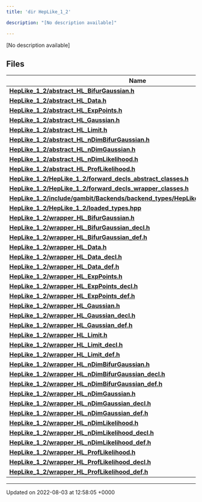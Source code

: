 ```yaml
---
title: 'dir HepLike_1_2'

description: "[No description available]"

---
```







[No description available]

## Files

| Name           |
| -------------- |
| **[HepLike_1_2/abstract_HL_BifurGaussian.h](/documentation/code/darkbit/files/abstract__hl__bifurgaussian_8h/#file-abstract-hl-bifurgaussian.h)**  |
| **[HepLike_1_2/abstract_HL_Data.h](/documentation/code/darkbit/files/abstract__hl__data_8h/#file-abstract-hl-data.h)**  |
| **[HepLike_1_2/abstract_HL_ExpPoints.h](/documentation/code/darkbit/files/abstract__hl__exppoints_8h/#file-abstract-hl-exppoints.h)**  |
| **[HepLike_1_2/abstract_HL_Gaussian.h](/documentation/code/darkbit/files/abstract__hl__gaussian_8h/#file-abstract-hl-gaussian.h)**  |
| **[HepLike_1_2/abstract_HL_Limit.h](/documentation/code/darkbit/files/abstract__hl__limit_8h/#file-abstract-hl-limit.h)**  |
| **[HepLike_1_2/abstract_HL_nDimBifurGaussian.h](/documentation/code/darkbit/files/abstract__hl__ndimbifurgaussian_8h/#file-abstract-hl-ndimbifurgaussian.h)**  |
| **[HepLike_1_2/abstract_HL_nDimGaussian.h](/documentation/code/darkbit/files/abstract__hl__ndimgaussian_8h/#file-abstract-hl-ndimgaussian.h)**  |
| **[HepLike_1_2/abstract_HL_nDimLikelihood.h](/documentation/code/darkbit/files/abstract__hl__ndimlikelihood_8h/#file-abstract-hl-ndimlikelihood.h)**  |
| **[HepLike_1_2/abstract_HL_ProfLikelihood.h](/documentation/code/darkbit/files/abstract__hl__proflikelihood_8h/#file-abstract-hl-proflikelihood.h)**  |
| **[HepLike_1_2/HepLike_1_2/forward_decls_abstract_classes.h](/documentation/code/darkbit/files/heplike__1__2_2forward__decls__abstract__classes_8h/#file-heplike-1-2/forward-decls-abstract-classes.h)**  |
| **[HepLike_1_2/HepLike_1_2/forward_decls_wrapper_classes.h](/documentation/code/darkbit/files/heplike__1__2_2forward__decls__wrapper__classes_8h/#file-heplike-1-2/forward-decls-wrapper-classes.h)**  |
| **[HepLike_1_2/include/gambit/Backends/backend_types/HepLike_1_2/identification.hpp](/documentation/code/darkbit/files/include_2gambit_2backends_2backend__types_2heplike__1__2_2identification_8hpp/#file-include/gambit/backends/backend-types/heplike-1-2/identification.hpp)**  |
| **[HepLike_1_2/HepLike_1_2/loaded_types.hpp](/documentation/code/darkbit/files/heplike__1__2_2loaded__types_8hpp/#file-heplike-1-2/loaded-types.hpp)**  |
| **[HepLike_1_2/wrapper_HL_BifurGaussian.h](/documentation/code/darkbit/files/wrapper__hl__bifurgaussian_8h/#file-wrapper-hl-bifurgaussian.h)**  |
| **[HepLike_1_2/wrapper_HL_BifurGaussian_decl.h](/documentation/code/darkbit/files/wrapper__hl__bifurgaussian__decl_8h/#file-wrapper-hl-bifurgaussian-decl.h)**  |
| **[HepLike_1_2/wrapper_HL_BifurGaussian_def.h](/documentation/code/darkbit/files/wrapper__hl__bifurgaussian__def_8h/#file-wrapper-hl-bifurgaussian-def.h)**  |
| **[HepLike_1_2/wrapper_HL_Data.h](/documentation/code/darkbit/files/wrapper__hl__data_8h/#file-wrapper-hl-data.h)**  |
| **[HepLike_1_2/wrapper_HL_Data_decl.h](/documentation/code/darkbit/files/wrapper__hl__data__decl_8h/#file-wrapper-hl-data-decl.h)**  |
| **[HepLike_1_2/wrapper_HL_Data_def.h](/documentation/code/darkbit/files/wrapper__hl__data__def_8h/#file-wrapper-hl-data-def.h)**  |
| **[HepLike_1_2/wrapper_HL_ExpPoints.h](/documentation/code/darkbit/files/wrapper__hl__exppoints_8h/#file-wrapper-hl-exppoints.h)**  |
| **[HepLike_1_2/wrapper_HL_ExpPoints_decl.h](/documentation/code/darkbit/files/wrapper__hl__exppoints__decl_8h/#file-wrapper-hl-exppoints-decl.h)**  |
| **[HepLike_1_2/wrapper_HL_ExpPoints_def.h](/documentation/code/darkbit/files/wrapper__hl__exppoints__def_8h/#file-wrapper-hl-exppoints-def.h)**  |
| **[HepLike_1_2/wrapper_HL_Gaussian.h](/documentation/code/darkbit/files/wrapper__hl__gaussian_8h/#file-wrapper-hl-gaussian.h)**  |
| **[HepLike_1_2/wrapper_HL_Gaussian_decl.h](/documentation/code/darkbit/files/wrapper__hl__gaussian__decl_8h/#file-wrapper-hl-gaussian-decl.h)**  |
| **[HepLike_1_2/wrapper_HL_Gaussian_def.h](/documentation/code/darkbit/files/wrapper__hl__gaussian__def_8h/#file-wrapper-hl-gaussian-def.h)**  |
| **[HepLike_1_2/wrapper_HL_Limit.h](/documentation/code/darkbit/files/wrapper__hl__limit_8h/#file-wrapper-hl-limit.h)**  |
| **[HepLike_1_2/wrapper_HL_Limit_decl.h](/documentation/code/darkbit/files/wrapper__hl__limit__decl_8h/#file-wrapper-hl-limit-decl.h)**  |
| **[HepLike_1_2/wrapper_HL_Limit_def.h](/documentation/code/darkbit/files/wrapper__hl__limit__def_8h/#file-wrapper-hl-limit-def.h)**  |
| **[HepLike_1_2/wrapper_HL_nDimBifurGaussian.h](/documentation/code/darkbit/files/wrapper__hl__ndimbifurgaussian_8h/#file-wrapper-hl-ndimbifurgaussian.h)**  |
| **[HepLike_1_2/wrapper_HL_nDimBifurGaussian_decl.h](/documentation/code/darkbit/files/wrapper__hl__ndimbifurgaussian__decl_8h/#file-wrapper-hl-ndimbifurgaussian-decl.h)**  |
| **[HepLike_1_2/wrapper_HL_nDimBifurGaussian_def.h](/documentation/code/darkbit/files/wrapper__hl__ndimbifurgaussian__def_8h/#file-wrapper-hl-ndimbifurgaussian-def.h)**  |
| **[HepLike_1_2/wrapper_HL_nDimGaussian.h](/documentation/code/darkbit/files/wrapper__hl__ndimgaussian_8h/#file-wrapper-hl-ndimgaussian.h)**  |
| **[HepLike_1_2/wrapper_HL_nDimGaussian_decl.h](/documentation/code/darkbit/files/wrapper__hl__ndimgaussian__decl_8h/#file-wrapper-hl-ndimgaussian-decl.h)**  |
| **[HepLike_1_2/wrapper_HL_nDimGaussian_def.h](/documentation/code/darkbit/files/wrapper__hl__ndimgaussian__def_8h/#file-wrapper-hl-ndimgaussian-def.h)**  |
| **[HepLike_1_2/wrapper_HL_nDimLikelihood.h](/documentation/code/darkbit/files/wrapper__hl__ndimlikelihood_8h/#file-wrapper-hl-ndimlikelihood.h)**  |
| **[HepLike_1_2/wrapper_HL_nDimLikelihood_decl.h](/documentation/code/darkbit/files/wrapper__hl__ndimlikelihood__decl_8h/#file-wrapper-hl-ndimlikelihood-decl.h)**  |
| **[HepLike_1_2/wrapper_HL_nDimLikelihood_def.h](/documentation/code/darkbit/files/wrapper__hl__ndimlikelihood__def_8h/#file-wrapper-hl-ndimlikelihood-def.h)**  |
| **[HepLike_1_2/wrapper_HL_ProfLikelihood.h](/documentation/code/darkbit/files/wrapper__hl__proflikelihood_8h/#file-wrapper-hl-proflikelihood.h)**  |
| **[HepLike_1_2/wrapper_HL_ProfLikelihood_decl.h](/documentation/code/darkbit/files/wrapper__hl__proflikelihood__decl_8h/#file-wrapper-hl-proflikelihood-decl.h)**  |
| **[HepLike_1_2/wrapper_HL_ProfLikelihood_def.h](/documentation/code/darkbit/files/wrapper__hl__proflikelihood__def_8h/#file-wrapper-hl-proflikelihood-def.h)**  |






-------------------------------

Updated on 2022-08-03 at 12:58:05 +0000
